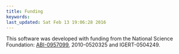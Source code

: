 ```yaml
---
title: Funding
keywords: 
last_updated: Sat Feb 13 19:06:28 2016
---
```


This software was developed with funding from the National Science
Foundation: [ABI-0957099](http://www.nsf.gov/awardsearch/showAward.do?AwardNumber=0957099),
2010-0520325 and IGERT-0504249.

